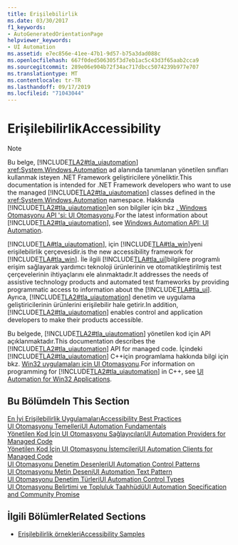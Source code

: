 ```yaml
---
title: Erişilebilirlik
ms.date: 03/30/2017
f1_keywords:
- AutoGeneratedOrientationPage
helpviewer_keywords:
- UI Automation
ms.assetid: e7ec856e-41ee-47b1-9d57-b75a3dad088c
ms.openlocfilehash: 667f0ded506305f3d7eb1ac5c43d3f65aab2cca9
ms.sourcegitcommit: 289e06e904b72f34ac717dbcc5074239b977e707
ms.translationtype: MT
ms.contentlocale: tr-TR
ms.lasthandoff: 09/17/2019
ms.locfileid: "71043044"
---
```

# <a name="accessibility"></a><span data-ttu-id="a91e4-102">Erişilebilirlik</span><span class="sxs-lookup"><span data-stu-id="a91e4-102">Accessibility</span></span>
> [!NOTE]
> <span data-ttu-id="a91e4-103">Bu belge, [!INCLUDE[TLA2#tla_uiautomation](../../../includes/tla2sharptla-uiautomation-md.md)] <xref:System.Windows.Automation> ad alanında tanımlanan yönetilen sınıfları kullanmak isteyen .NET Framework geliştiricilere yöneliktir.</span><span class="sxs-lookup"><span data-stu-id="a91e4-103">This documentation is intended for .NET Framework developers who want to use the managed [!INCLUDE[TLA2#tla_uiautomation](../../../includes/tla2sharptla-uiautomation-md.md)] classes defined in the <xref:System.Windows.Automation> namespace.</span></span> <span data-ttu-id="a91e4-104">Hakkında [!INCLUDE[TLA2#tla_uiautomation](../../../includes/tla2sharptla-uiautomation-md.md)]en son bilgiler için bkz [. Windows Otomasyonu API 'si: UI Otomasyonu](https://go.microsoft.com/fwlink/?LinkID=156746).</span><span class="sxs-lookup"><span data-stu-id="a91e4-104">For the latest information about [!INCLUDE[TLA2#tla_uiautomation](../../../includes/tla2sharptla-uiautomation-md.md)], see [Windows Automation API: UI Automation](https://go.microsoft.com/fwlink/?LinkID=156746).</span></span>  
  
 [!INCLUDE[TLA#tla_uiautomation](../../../includes/tlasharptla-uiautomation-md.md)]<span data-ttu-id="a91e4-105">, için [!INCLUDE[TLA#tla_win](../../../includes/tlasharptla-win-md.md)]yeni erişilebilirlik çerçevesidir.</span><span class="sxs-lookup"><span data-stu-id="a91e4-105">is the new accessibility framework for [!INCLUDE[TLA#tla_win](../../../includes/tlasharptla-win-md.md)].</span></span> <span data-ttu-id="a91e4-106">İle ilgili [!INCLUDE[TLA#tla_ui](../../../includes/tlasharptla-ui-md.md)]bilgilere programlı erişim sağlayarak yardımcı teknoloji ürünlerinin ve otomatikleştirilmiş test çerçevelerinin ihtiyaçlarını ele alınmaktadır.</span><span class="sxs-lookup"><span data-stu-id="a91e4-106">It addresses the needs of assistive technology products and automated test frameworks by providing programmatic access to information about the [!INCLUDE[TLA#tla_ui](../../../includes/tlasharptla-ui-md.md)].</span></span> <span data-ttu-id="a91e4-107">Ayrıca, [!INCLUDE[TLA2#tla_uiautomation](../../../includes/tla2sharptla-uiautomation-md.md)] denetim ve uygulama geliştiricilerinin ürünlerini erişilebilir hale getirir.</span><span class="sxs-lookup"><span data-stu-id="a91e4-107">In addition, [!INCLUDE[TLA2#tla_uiautomation](../../../includes/tla2sharptla-uiautomation-md.md)] enables control and application developers to make their products accessible.</span></span>  
  
 <span data-ttu-id="a91e4-108">Bu belgede, [!INCLUDE[TLA2#tla_uiautomation](../../../includes/tla2sharptla-uiautomation-md.md)] yönetilen kod için API açıklanmaktadır.</span><span class="sxs-lookup"><span data-stu-id="a91e4-108">This documentation describes the [!INCLUDE[TLA2#tla_uiautomation](../../../includes/tla2sharptla-uiautomation-md.md)] API for managed code.</span></span> <span data-ttu-id="a91e4-109">İçindeki [!INCLUDE[TLA2#tla_uiautomation](../../../includes/tla2sharptla-uiautomation-md.md)] C++için programlama hakkında bilgi için bkz. [Win32 uygulamaları için UI Otomasyonu](/windows/desktop/winauto/windows-automation-api-portal).</span><span class="sxs-lookup"><span data-stu-id="a91e4-109">For information on programming for [!INCLUDE[TLA2#tla_uiautomation](../../../includes/tla2sharptla-uiautomation-md.md)] in C++, see [UI Automation for Win32 Applications](/windows/desktop/winauto/windows-automation-api-portal).</span></span>  
  
## <a name="in-this-section"></a><span data-ttu-id="a91e4-110">Bu Bölümde</span><span class="sxs-lookup"><span data-stu-id="a91e4-110">In This Section</span></span>  
 [<span data-ttu-id="a91e4-111">En İyi Erişilebilirlik Uygulamaları</span><span class="sxs-lookup"><span data-stu-id="a91e4-111">Accessibility Best Practices</span></span>](accessibility-best-practices.md)  
 [<span data-ttu-id="a91e4-112">UI Otomasyonu Temelleri</span><span class="sxs-lookup"><span data-stu-id="a91e4-112">UI Automation Fundamentals</span></span>](index.md)  
 [<span data-ttu-id="a91e4-113">Yönetilen Kod İçin UI Otomasyonu Sağlayıcıları</span><span class="sxs-lookup"><span data-stu-id="a91e4-113">UI Automation Providers for Managed Code</span></span>](ui-automation-providers-for-managed-code.md)  
 [<span data-ttu-id="a91e4-114">Yönetilen Kod İçin UI Otomasyonu İstemcileri</span><span class="sxs-lookup"><span data-stu-id="a91e4-114">UI Automation Clients for Managed Code</span></span>](ui-automation-clients-for-managed-code.md)  
 [<span data-ttu-id="a91e4-115">UI Otomasyonu Denetim Desenleri</span><span class="sxs-lookup"><span data-stu-id="a91e4-115">UI Automation Control Patterns</span></span>](ui-automation-control-patterns.md)  
 [<span data-ttu-id="a91e4-116">UI Otomasyonu Metin Deseni</span><span class="sxs-lookup"><span data-stu-id="a91e4-116">UI Automation Text Pattern</span></span>](ui-automation-text-pattern.md)  
 [<span data-ttu-id="a91e4-117">UI Otomasyonu Denetim Türleri</span><span class="sxs-lookup"><span data-stu-id="a91e4-117">UI Automation Control Types</span></span>](ui-automation-control-types.md)  
 [<span data-ttu-id="a91e4-118">UI Otomasyonu Belirtimi ve Topluluk Taahhüdü</span><span class="sxs-lookup"><span data-stu-id="a91e4-118">UI Automation Specification and Community Promise</span></span>](ui-automation-specification-and-community-promise.md)  
  
## <a name="related-sections"></a><span data-ttu-id="a91e4-119">İlgili Bölümler</span><span class="sxs-lookup"><span data-stu-id="a91e4-119">Related Sections</span></span>  

- [<span data-ttu-id="a91e4-120">Erişilebilirlik örnekleri</span><span class="sxs-lookup"><span data-stu-id="a91e4-120">Accessibility Samples</span></span>](https://github.com/Microsoft/WPF-Samples/tree/master/Accessibility) 
